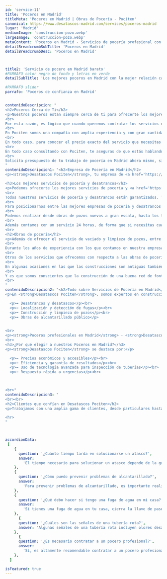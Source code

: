 ```yaml
---
id: 'service-11'
title: 'Poceros en Madrid'
titleMeta: 'Poceros en Madrid | Obras de Pocería - Pociten'
canonical: https://www.desatascos-madrid.com/services/poceros-madrid
lugar: 'Madrid'
mediumImage: 'construccion-pozo.webp'
largeImage: 'construccion-pozo.webp'
metaContent: 'Poceros en Madrid - Servicios de pocería profesional con Pociten. Atascos, fugas, roturas en tuberías, pozos sépticos y más.☎️​ 647 376 782.'
detailBreadcrumbSubTitle: 'Poceros en Madrid'
detailBreadcrumbDesc: 'Poceros en Madrid'



title2: 'Servicio de pocero en Madrid barato'
#PARRAFO color negro de fondo y letras en verde
detailSubTitle: 'Los mejores poceros en Madrid con la mejor relación calidad - precio'

#PARRAFO slider
parrafo: 'Poceros de confianza en Madrid'


contenidoDescripcion: "
<h2>Poceros Cerca de Ti</h2>
<p>Nuestros poceros estan siempre cerca de ti para ofrecerte los mejores servicios y precios en pocería dentro de tu localidad, yas e encuentre en la provincia de Madrid o Toledo. Se trata de un trabajo especializado qué debe llevarse a cabo por poceros profesionales, con experiencia. Además deben contar con maquinaria de gran tamaño.
<br>
Por esta razón, es lógico que cuando queremos contratar los servicios de un pocero pongamos especial cuidado al precio que cada empresa nos ofrece.
<br>
En Pociten somos una compañía con amplia experiencia y con gran cantidad de clientes satisfechos. Basándonos en estos años de trabajo hemos desarrollado un método efectivo y diligente que nos permite reducir los costes para ofrecer a nuestros clientes un servicio de pocero en Madrid barato.
<br>
En todo caso, para conocer el precio exacto del servicio que necesitas tú o tu comunidad de vecinos, lo más recomendable es que nos contactes. Dependiendo del tipo de obra de pocería que necesites, la maquinaria que debamos utilizar o la complejidad del espacio de trabajo, el precio de nuestro servicio variará.
<br>
En todo caso consultando con Pociten, te aseguras de que estás hablando con profesionales que ofrecen unos precios competitivos y adecuados al mercado actual.
<br>
Solicita presupuesto de tu trabajo de pocería en Madrid ahora mismo, sin compromiso. Puedes hacerlo a través de nuestra página web o también por teléfono si lo prefieres.</p>
"
contenidoDescripcion1: "<h2>Empresa de Pocería en Madrid</h2>
<p><strong>Desatascos Pociten</strong>, tu empresa de <a href='https://www.desatascos-madrid.com/'>desatascos en Madrid</a>, tiene como principal objetivo ofrecer <strong>desatascos económicos</strong> junto a servicios de pocería completos. Contamos con tecnología de última generación para servicios urgentes, asegurando la solución rápida de averías. Nuestros valores incluyen la fidelidad, el compromiso, la seriedad, la honestidad y la transparencia. Ofrecemos servicio de pocería <strong>24 horas los 365 días del año</strong>, para cualquier tipo de urgencia.</p>

<h3>Los mejores servicios de pocería y desatrancos</h3>
<p>Podemos ofrecerte los mejores servicios de pocería y <a href='https://www.desatascos-madrid.com/'>desatrancos</a> ya que contamos con un equipo de personal experimentado y las mejores herramientas y maquinarias del mercado.
<br>
Todos nuestros servicios de pocería y desatrancos están garantizados. Trabajamos día a día para ofrecer la mejor calidad y además damos a nuestros clientes un trato cercano y personalizado. Todo nuestro equipo son personas profesionales, serias y efectivas, además de grandes expertos en el papel que desempeñan.
<br>
Para posicionarnos entre las mejores empresas de pocería y desatrancos debemos ofrecer una amplia gama de servicios. Por ello, a través de nuestra empresa podrás contratar todos los servicios necesarios para la instalación, mantenimiento y reparación de fontanería, alcantarillado, pozos y fosas sépticas.
<br>
Podemos realizar desde obras de pozos nuevos a gran escala, hasta los trabajos más minuciosos. Como puede ser la inspección de tuberías de un hogar. Contamos tanto con grandes camiones cuba para transportar miles de litros de agua, hasta las cámaras más pequeñas y avanzadas del sector para realizar los trabajos de inspección.
<br>
Además contamos con un servicio 24 horas, de forma que si necesitas cualquier obra de pocería o desatranco de forma urgente, podemos ofrecértela sin impedimento. Nuestros profesionales están siempre dispuestos para acudir a lugar de problema y solucionarlo rápidamente.</p>
<br>
<h2>Obras de pocería</h2>
<p>Además de ofrecer el servicio de vaciado y limpieza de pozos, entre nuestro catálogo de servicios también realizamos distintas <a href='https://www.desatascos-madrid.com/services/obras-de-poceria'>obras de pocería</a>. Nuestro equipo está capacitado para llevar a cabo la reparación y rehabilitación de pozos ya existentes. Además, en caso de necesitar un pozo de obra nueva, también puedes contactar con nuestros profesionales.
<br>
Durante los años de experiencia con los que contamos en nuestra empresa, hemos trabajado en todo tipo de espacios. Hemos realizado obras en edificios, fincas y comunidades de vecinos de toda índole. Por lo que estamos acostumbrados a adaptarnos a todo tipo de requerimientos.
<br>
Otros de los servicios que ofrecemos con respecto a las obras de pocería son: mantenimiento y limpieza de tuberías, detección de arquetas ocultas y como hemos comentado antes construcción y reparación de pozos y galerías. También realizamos reformas del alcantarillado, si es necesario.
<br>
En algunas ocasiones en las que las construcciones son antiguas también procedemos al rediseño y mejora de la red de saneamiento, mejorando la construcción incluso de las fosas sépticas.
<br>
Y es que somos conscientes que la construcción de una buena red de fontanería, alcantarillado o de la propia fosa séptica puede ahorrarnos muchos problemas de cara al futuro.</p>
<br>
"
contenidoDescripcion2: "<h2>Todo sobre Servicios de Pocería en Madrid</h2>
<p>En <strong>Desatascos Pociten</strong>, somos expertos en construcción, limpieza de saneamientos y mantenimiento de pozos de aguas residuales. Nuestros servicios incluyen:</p>

  <p>➡️ Desatrancos y desatascos</p><br>
  <p>➡️ Localización y detección de fugas</p><br>
  <p>➡️ Construcción y limpieza de pozos</p><br>
  <p>➡️ Obras de alcantarillado público</p>
  

<br>
<p><strong>Poceros profesionales en Madrid</strong> - <strong>Desatascos Pociten</strong> trabaja a diario para ofrecer el mejor servicio a los mejores precios. Nos desplazamos por toda la comunidad de Madrid, garantizando un servicio rápido y eficiente.</p>
<br>
<h3>¿Por qué elegir a nuestros Poceros en Madrid?</h3>
<p><strong>Desatascos Pociten</strong> se destaca por:</p>

  <p>➡️ Precios económicos y accesibles</p><br>
  <p>➡️ Eficiencia y garantía de resultados</p><br>
  <p>➡️ Uso de tecnología avanzada para inspección de tuberías</p><br>
  <p>➡️ Respuesta rápida a urgencias</p><br>
  


<br>"
contenidoDescripcion3: "
<br><br>
<h2>Clientes que confían en Desatascos Pociten</h2>
<p>Trabajamos con una amplia gama de clientes, desde particulares hasta grandes empresas y administraciones públicas.</p>

<hr>
"



accordionData:
 [
    {
      question: '¿Cuánto tiempo tarda en solucionarse un atasco?',
      answer:
        'El tiempo necesario para solucionar un atasco depende de la gravedad y la complejidad del problema. En general, los poceros profesionales realizan intervenciones rápidas y eficientes para minimizar las molestias.',
    },
    {
      question: '¿Cómo puedo prevenir problemas de alcantarillado?',
      answer:
        'Para prevenir problemas de alcantarillado, es importante realizar un mantenimiento preventivo regular, evitando arrojar objetos no adecuados por el desagüe y realizando limpiezas periódicas para eliminar obstrucciones y residuos acumulados.',
    },
    {
      question: '¿Qué debo hacer si tengo una fuga de agua en mi casa?',
      answer:
        'Si tienes una fuga de agua en tu casa, cierra la llave de paso para detener el flujo de agua y evita mayores daños. Luego, contacta a una empresa de pocería profesional para que realice las reparaciones necesarias.'
    },
      {
      question: '¿Cuáles son las señales de una tubería rota?',
      answer: 'Algunas señales de una tubería rota incluyen olores desagradables, humedad o filtraciones en techos o paredes, disminución en la presión del agua y la aparición de manchas de moho o corrosión.'
    },
      {
      question: '¿Es necesario contratar a un pocero profesional?',
      answer:
        'Sí, es altamente recomendable contratar a un pocero profesional para garantizar un trabajo seguro y de calidad. Los poceros profesionales cuentan con los conocimientos, experiencia y herramientas necesarias para solucionar los problemas de las redes de saneamiento de manera eficiente.',
    },
  ]

isFeatured: true
---
```

